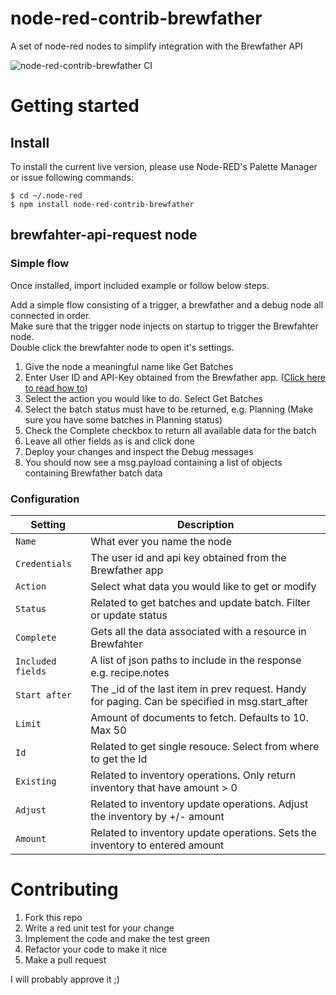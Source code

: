 # node-red-contrib-brewfather
A set of node-red nodes to simplify integration with the Brewfather API

![node-red-contrib-brewfather CI](https://github.com/enorfelt/node-red-contrib-brewfather/workflows/node-red-contrib-brewfather%20CI/badge.svg?branch=master)

# Getting started

## Install

To install the current live version, please use Node-RED's Palette Manager or issue following commands:  
```
$ cd ~/.node-red  
$ npm install node-red-contrib-brewfather
```

## brewfahter-api-request node

### Simple flow

Once installed, import included example or follow below steps.

Add a simple flow consisting of a trigger, a brewfather and a debug node all connected in order.  
Make sure that the trigger node injects on startup to trigger the Brewfahter node.  
Double click the brewfahter node to open it's settings.
1. Give the node a meaningful name like Get Batches
2. Enter User ID and API-Key obtained from the Brewfather app. ([Click here to read how to](https://docs.brewfather.app/api#generate-api-key))
3. Select the action you would like to do. Select Get Batches
4. Select the batch status must have to be returned, e.g. Planning (Make sure you have some batches in Planning status)
5. Check the Complete checkbox to return all available data for the batch
6. Leave all other fields as is and click done
7. Deploy your changes and inspect the Debug messages
8. You should now see a msg.payload containing a list of objects containing Brewfather batch data

### Configuration

| Setting           | Description                                                                                      |
| ----------------- | -------------------------------------------------------------------------------------------------|
| `Name`            | What ever you name the node                                                                      |
| `Credentials`     | The user id and api key obtained from the Brewfather app                                         |
| `Action`          | Select what data you would like to get or modify                                                 |
| `Status`          | Related to get batches and update batch. Filter or update status                                 |
| `Complete`        | Gets all the data associated with a resource in Brewfahter                                       |
| `Included fields` | A list of json paths to include in the response e.g. recipe.notes                                |
| `Start after`     | The _id of the last item in prev request. Handy for paging. Can be specified in msg.start_after  |
| `Limit`           | Amount of documents to fetch. Defaults to 10. Max 50                                             |
| `Id`              | Related to get single resouce. Select from where to get the Id                                   |
| `Existing`        | Related to inventory operations. Only return inventory that have amount > 0                      |
| `Adjust`          | Related to inventory update operations. Adjust the inventory by +/- amount                       |
| `Amount`          | Related to inventory update operations. Sets the inventory to entered amount                     |

# Contributing

1. Fork this repo
2. Write a red unit test for your change
3. Implement the code and make the test green
4. Refactor your code to make it nice
5. Make a pull request

I will probably approve it ;)

